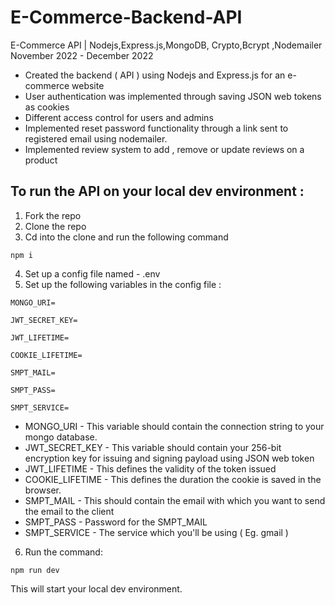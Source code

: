# E-Commerce-Backend-API

  

E-Commerce API | Nodejs,Express.js,MongoDB, Crypto,Bcrypt ,Nodemailer November 2022 - December 2022

 - Created the backend ( API ) using Nodejs and Express.js for an
   e-commerce website
 - User authentication was implemented through saving JSON web tokens as cookies
 -  Different access control for users and admins
 - Implemented reset password functionality through a link sent to registered email using nodemailer.
 -  Implemented review system to add , remove or update reviews on a
   product

  

## To run the API on your local dev environment :

 1. Fork the repo
 2. Clone the repo
 3. Cd into the clone and run the following command
 ```
npm i
```
 4. Set up a config file named - .env
 5. Set up the following variables in the config file :
  
```
MONGO_URI=

JWT_SECRET_KEY=

JWT_LIFETIME=

COOKIE_LIFETIME=

SMPT_MAIL=

SMPT_PASS=

SMPT_SERVICE=
```
  

 - MONGO_URI - This variable should contain the connection string to
   your mongo database.
 - JWT_SECRET_KEY - This variable should contain your 256-bit encryption key for issuing and signing payload using JSON web token
 -  JWT_LIFETIME - This defines the validity of the token issued
 - COOKIE_LIFETIME - This defines the duration the cookie is saved in
   the browser.
 -  SMPT_MAIL - This should contain the email with which you want to send the email to the client
 -  SMPT_PASS - Password for the SMPT_MAIL
 -  SMPT_SERVICE - The service which you'll be using ( Eg. gmail )

 6. Run the command:
 ```
npm run dev
```
  
This will start your local dev environment.
